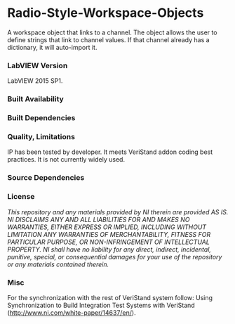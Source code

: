 Radio-Style-Workspace-Objects
===================

A workspace object that links to a channel. The object allows the user to define strings that link to channel values. If that channel already has a dictionary, it will auto-import it.

### LabVIEW Version ###

LabVIEW 2015 SP1.

### Built Availability ###



### Built Dependencies ###



### Quality, Limitations ###

IP has been tested by developer. It meets VeriStand addon coding best practices. It is not currently widely used. 

### Source Dependencies ###



### License ###

*This repository and any materials provided by NI therein are provided AS IS. NI DISCLAIMS ANY AND ALL LIABILITIES FOR AND MAKES NO WARRANTIES, EITHER EXPRESS OR IMPLIED, INCLUDING WITHOUT LIMITATION ANY WARRANTIES OF MERCHANTABILITY, FITNESS FOR  PARTICULAR PURPOSE, OR NON-INFRINGEMENT OF INTELLECTUAL PROPERTY. NI shall have no liability for any direct, indirect, incidental, punitive, special, or consequential damages for your use of the repository or any materials contained therein.*

### Misc ###

For the synchronization with the rest of VeriStand system follow: Using Synchronization to Build Integration Test Systems with VeriStand (http://www.ni.com/white-paper/14637/en/).
